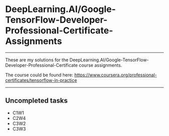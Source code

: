 #  DeepLearning.AI/Google-TensorFlow-Developer-Professional-Certificate-Assignments


---

These are my solutions for the DeepLearning.AI/Google-TensorFlow-Developer-Professional-Certificate course assignments.

The course could be found here: https://www.coursera.org/professional-certificates/tensorflow-in-practice

---

## Uncompleted tasks
- C1W1
- C2W4
- C3W2
- C3W3
